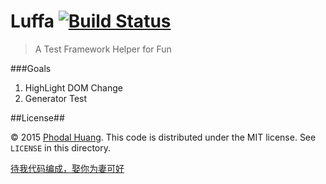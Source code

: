 # Luffa [![Build Status](https://travis-ci.org/phodal/luffa.svg)](https://travis-ci.org/phodal/luffa)

> A Test Framework Helper for Fun

###Goals

1. HighLight DOM Change
2. Generator Test


##License##

© 2015 [Phodal Huang](http://www.phodal.com). This code is distributed under the MIT license. See `LICENSE` in this directory.

[待我代码编成，娶你为妻可好](http://www.xuntayizhan.com/person/ji-ke-ai-qing-zhi-er-shi-dai-wo-dai-ma-bian-cheng-qu-ni-wei-qi-ke-hao-wan/)
